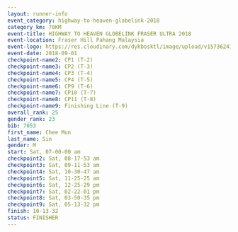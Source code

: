 ```yaml
---
layout: runner-info 
event_category: highway-to-heaven-globelink-2018 
category_km: 70KM 
event-title: HIGHWAY TO HEAVEN GLOBELINK FRASER ULTRA 2018 
event-location: Fraser Hill Pahang Malaysia 
event-logo: https://res.cloudinary.com/dykbosktl/image/upload/v1573624145/Logo/download_nnzjlh.png 
event-date: 2018-09-01 
checkpoint-name2: CP1 (T-2) 
checkpoint-name3: CP2 (T-3) 
checkpoint-name4: CP3 (T-4) 
checkpoint-name5: CP4 (T-5) 
checkpoint-name6: CP9 (T-6) 
checkpoint-name7: CP10 (T-7) 
checkpoint-name8: CP11 (T-8) 
checkpoint-name9: Finishing Line (T-9) 
overall_rank: 25
gender_rank: 23
bib: 7053
first_name: Chee Mun
last_name: Sin
gender: M
start: Sat, 07-00-00 am
checkpoint2: Sat, 08-17-53 am
checkpoint3: Sat, 09-11-53 am
checkpoint4: Sat, 10-30-47 am
checkpoint5: Sat, 11-25-25 am
checkpoint6: Sat, 12-25-29 pm
checkpoint7: Sat, 02-22-01 pm
checkpoint8: Sat, 03-50-35 pm
checkpoint9: Sat, 05-13-32 pm
finish: 10-13-32
status: FINISHER
---
```

